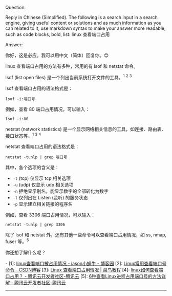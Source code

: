 Question:

Reply in Chinese (Simplified).
The following is a search input in a search engine, giving useful content or solutions and as much information as you can related to it, use markdown syntax to make your answer more readable, such as code blocks, bold, list:
linux 查看端口占用

Answer:

你好，这是必应。我可以用中文（简体）回复你。😊

linux 查看端口占用的方法有多种，常用的有 lsof 和 netstat 命令。

lsof (list open files) 是一个列出当前系统打开文件的工具。<sup>1</sup> <sup>2</sup> <sup>3</sup>

lsof 查看端口占用的语法格式是：

`lsof -i:端口号`

例如，查看 80 端口占用情况，可以输入：

`lsof -i:80`

netstat (network statistics) 是一个显示网络相关信息的工具，如连接、路由表、接口状态等。<sup>1</sup> <sup>3</sup> <sup>4</sup>

netstat 查看端口占用的语法格式是：

`netstat -tunlp | grep 端口号`

其中，各个选项的含义是：

- `-t` (tcp) 仅显示 tcp 相关选项
- `-u` (udp) 仅显示 udp 相关选项
- `-n` 拒绝显示别名，能显示数字的全部转化为数字
- `-l` 仅列出在 Listen (监听) 的服务状态
- `-p` 显示建立相关链接的程序名

例如，查看 3306 端口占用情况，可以输入：

`netstat -tunlp | grep 3306`

除了 lsof 和 netstat 外，还有其他一些命令可以查看端口占用情况，如 ss, nmap, fuser 等。<sup>5</sup>

你还想了解什么呢？

\-
\[1]: [linux查看端口被占用情况 - jason小蜗牛 - 博客园](https://www.cnblogs.com/jasonboren/p/11593939.html)
\[2]: [Linux常用查看端口号命令 - CSDN博客](https://blog.csdn.net/hello_java_lcl/article/details/106784391)
\[3]: [Linux 查看端口占用情况 | 菜鸟教程](https://www.runoob.com/w3cnote/linux-check-port-usage.html)
\[4]: [linux如何查看端口占用？ - 腾讯云开发者社区-腾讯云](https://cloud.tencent.com/developer/article/1849420)
\[5]: [6种查看Linux进程占用端口号的方法详解 - 腾讯云开发者社区-腾讯云](https://cloud.tencent.com/developer/article/1721588)

<hr/>

